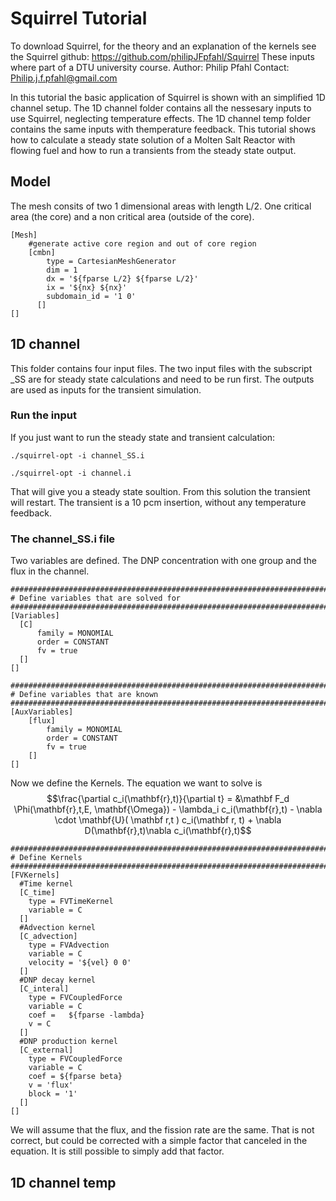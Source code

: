 # Squirrel Tutorial

To download Squirrel, for the theory and an explanation of the kernels see the Squirrel github: https://github.com/philipJFpfahl/Squirrel
These inputs where part of a DTU university course.
Author: Philip Pfahl
Contact: Philip.j.f.pfahl@gmail.com

In this tutorial the basic application of Squirrel is shown with an simplified 1D channel setup.
The 1D channel folder contains all the nessesary inputs to use Squirrel, neglecting temperature effects. The 1D channel temp folder contains the same inputs with themperature feedback.
This tutorial shows how to calculate a steady state solution of a Molten Salt Reactor with flowing fuel and how to run a transients from the steady state output. 

## Model
The mesh consits of two 1 dimensional areas with length L/2. One critical area (the core) and a non critical area (outside of the core).

```
[Mesh]
    #generate active core region and out of core region
    [cmbn]
        type = CartesianMeshGenerator
        dim = 1
        dx = '${fparse L/2} ${fparse L/2}'
        ix = '${nx} ${nx}'
        subdomain_id = '1 0'
      []
[]
```


## 1D channel
This folder contains four input files. The two input files with the subscript \_SS are for steady state calculations and need to be run first. The outputs are used as inputs for the transient simulation.

### Run the input
If you just want to run the steady state and transient calculation:

```
./squirrel-opt -i channel_SS.i

./squirrel-opt -i channel.i

```
That will give you a steady state soultion. From this solution the transient will restart. The transient is a 10 pcm insertion, without any temperature feedback.

### The channel_SS.i file
Two variables are defined. The DNP concentration with one group and the flux in the channel. 

```
################################################################################
# Define variables that are solved for 
################################################################################
[Variables]
  [C]
      family = MONOMIAL
      order = CONSTANT
      fv = true
  []
[]

################################################################################
# Define variables that are known 
################################################################################
[AuxVariables]
    [flux]
        family = MONOMIAL
        order = CONSTANT
        fv = true
    []
[]

```


Now we define the Kernels. The equation we want to solve is
$$\frac{\partial  c_i(\mathbf{r},t)}{\partial t}   = &\mathbf F_d \Phi(\mathbf{r},t,E, \mathbf{\Omega}) - \lambda_i  c_i(\mathbf{r},t)  - 
         \nabla \cdot \mathbf{U}( \mathbf r,t ) c_i(\mathbf r, t) + \nabla D(\mathbf{r},t)\nabla c_i(\mathbf{r},t)$$

```
################################################################################
# Define Kernels 
################################################################################
[FVKernels]
  #Time kernel
  [C_time]
    type = FVTimeKernel
    variable = C
  []
  #Advection kernel
  [C_advection]
    type = FVAdvection
    variable = C
    velocity = '${vel} 0 0'
  []
  #DNP decay kernel
  [C_interal]
    type = FVCoupledForce
    variable = C
    coef =   ${fparse -lambda}
    v = C
  []
  #DNP production kernel
  [C_external]
    type = FVCoupledForce
    variable = C
    coef = ${fparse beta}  
    v = 'flux'
    block = '1'
  []
[]
```
We will assume that the flux, and the fission rate are the same. That is not correct, but could be corrected with a simple factor that canceled in the equation. It is still possible to simply add that factor.



## 1D channel temp
